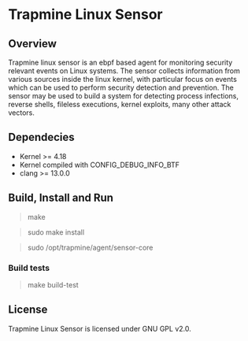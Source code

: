 # Trapmine Linux Sensor

## Overview
Trapmine linux sensor is an ebpf based agent for monitoring security relevant events on Linux systems. The sensor collects information from various sources inside the linux kernel, with particular focus on events which can be used to perform security detection and prevention.
The sensor may be used to build a system for detecting process infections, reverse shells, fileless executions, kernel exploits, many other attack vectors.

## Dependecies
- Kernel >= 4.18
- Kernel compiled with CONFIG_DEBUG_INFO_BTF
- clang >= 13.0.0

## Build, Install and Run
> make   
     
> sudo make install   
    
> sudo /opt/trapmine/agent/sensor-core

### Build tests
> make build-test


## License
Trapmine Linux Sensor is licensed under GNU GPL v2.0.
